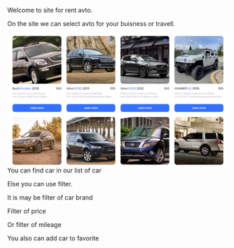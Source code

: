 Welcome to site for rent avto.

On the site we can select avto for your buisness or travell.

![List](https://github.com/PVO-fullstack/rent_car/raw/main/public/images/list.png)
You can find car in our list of car

Else you can use filter.

It is may be filter of car brand

Filter of price

Or filter of mileage

You also can add car to favorite
